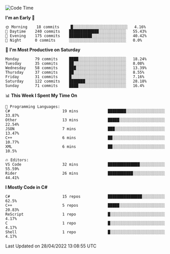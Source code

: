 <!--START_SECTION:waka-->
![Code Time](http://img.shields.io/badge/Code%20Time-772%20hrs%2058%20mins-blue)

**I'm an Early 🐤** 

```text
🌞 Morning    18 commits     █░░░░░░░░░░░░░░░░░░░░░░░░   4.16% 
🌆 Daytime    240 commits    █████████████░░░░░░░░░░░░   55.43% 
🌃 Evening    175 commits    ██████████░░░░░░░░░░░░░░░   40.42% 
🌙 Night      0 commits      ░░░░░░░░░░░░░░░░░░░░░░░░░   0.0%

```
📅 **I'm Most Productive on Saturday** 

```text
Monday       79 commits     ████░░░░░░░░░░░░░░░░░░░░░   18.24% 
Tuesday      35 commits     ██░░░░░░░░░░░░░░░░░░░░░░░   8.08% 
Wednesday    58 commits     ███░░░░░░░░░░░░░░░░░░░░░░   13.39% 
Thursday     37 commits     ██░░░░░░░░░░░░░░░░░░░░░░░   8.55% 
Friday       31 commits     █░░░░░░░░░░░░░░░░░░░░░░░░   7.16% 
Saturday     122 commits    ███████░░░░░░░░░░░░░░░░░░   28.18% 
Sunday       71 commits     ████░░░░░░░░░░░░░░░░░░░░░   16.4%

```


📊 **This Week I Spent My Time On** 

```text
💬 Programming Languages: 
C#                       19 mins             ████████░░░░░░░░░░░░░░░░░   33.87% 
Other                    13 mins             █████░░░░░░░░░░░░░░░░░░░░   22.54% 
JSON                     7 mins              ███░░░░░░░░░░░░░░░░░░░░░░   13.47% 
C++                      6 mins              ██░░░░░░░░░░░░░░░░░░░░░░░   10.77% 
XML                      6 mins              ██░░░░░░░░░░░░░░░░░░░░░░░   10.5%

🔥 Editors: 
VS Code                  32 mins             ██████████████░░░░░░░░░░░   55.59% 
Rider                    26 mins             ███████████░░░░░░░░░░░░░░   44.41%

```

**I Mostly Code in C#** 

```text
C#                       15 repos            ███████████████░░░░░░░░░░   62.5% 
C++                      5 repos             █████░░░░░░░░░░░░░░░░░░░░   20.83% 
ReScript                 1 repo              █░░░░░░░░░░░░░░░░░░░░░░░░   4.17% 
C                        1 repo              █░░░░░░░░░░░░░░░░░░░░░░░░   4.17% 
Shell                    1 repo              █░░░░░░░░░░░░░░░░░░░░░░░░   4.17%

```



 Last Updated on 28/04/2022 13:08:55 UTC
<!--END_SECTION:waka-->
